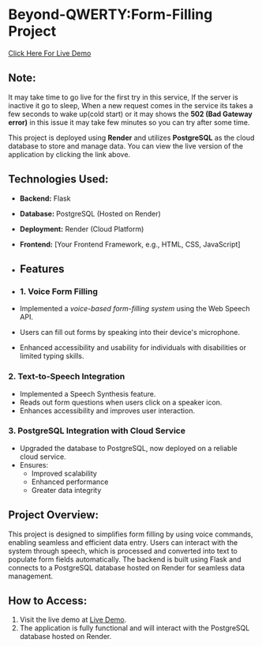# Beyond-QWERTY:Form-Filling Project

[Click Here For Live Demo](<https://mediform.onrender.com>)

## Note:
It may take time to go live for the first try in this service, If the server is inactive it go to sleep, When a new request comes in the service its takes a few seconds to wake up(cold start) or it may shows the **502 (Bad Gateway error)** in this issue it may take few minutes so you can try after some time.

This project is deployed using **Render** and utilizes **PostgreSQL** as the cloud database to store and manage data. You can view the live version of the application by clicking the link above.

## Technologies Used:
- **Backend:** Flask
- **Database:** PostgreSQL (Hosted on Render)
- **Deployment:** Render (Cloud Platform)
- **Frontend:** [Your Frontend Framework, e.g., HTML, CSS, JavaScript]
  
- ## Features

- ### 1. Voice Form Filling  
- Implemented a *voice-based form-filling system* using the Web Speech API.  
- Users can fill out forms by speaking into their device's microphone.  
- Enhanced accessibility and usability for individuals with disabilities or limited typing skills.  

### 2. Text-to-Speech Integration
- Implemented a Speech Synthesis feature.
- Reads out form questions when users click on a speaker icon.
- Enhances accessibility and improves user interaction.

### 3. PostgreSQL Integration with Cloud Service
- Upgraded the database to PostgreSQL, now deployed on a reliable cloud service.
- Ensures:
  - Improved scalability
  - Enhanced performance
  - Greater data integrity

## Project Overview:
This project is designed to simplifies form filling by using voice commands, enabling seamless and efficient data entry. Users can interact with the system through speech, which is processed and converted into text to populate form fields automatically. The backend is built using Flask and connects to a PostgreSQL database hosted on Render for seamless data management.

## How to Access:
1. Visit the live demo at [Live Demo](<https://mediform.onrender.com>).
2. The application is fully functional and will interact with the PostgreSQL database hosted on Render.
